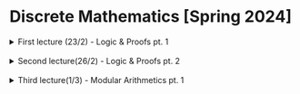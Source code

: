 # Discrete Mathematics [Spring 2024]

<details>
<summary>First lecture (23/2) - Logic & Proofs pt. 1</summary>
<h3>Propositional logic and proofs</h3>
We have symbols pertaining to propositions<br>
<br>Let's assume we have 2 propositions, P and Q.
<ul>
    <li>AND (^) will be TRUE if both P and Q are true</li>
    <li>OR (V) will evaluate to TRUE if either P or Q are true</li>
    <li>NOT (~) will take proposition P to be TRUE if it is false</li>
</ul>
    
<h3>Implication</h3>
    
Implication is the relation of two propositions, that is P --> Q. Here are it's evaluations.
<ul>
    <li>If P is true, then Q is true, thus the evauluation is TRUE</li>
    <li>If P is false, then the evaluation does not break the initial condition, because it was not fulfilled in the first place. Thus, it evauluates to TRUE</li>
</ul>
Therefore, we can see here, that P is the sufficient condition of Q, while Q is the necessary condition of P.<br>

<blockquote>
Here we can see the difference
<ul>
    <li>A necessary condition is one where if the necessary condition is not met, the event cannot occur</li>
    <li>A sufficient condition is one where if the condition is met, the event must occur</li>
</ul>
</blockquote>

<h3>Equivalence</h3>

P <--> Q is true if both (P --> Q) and (Q --> P) is true

<ul>
    <li>P if and only if Q (P iff Q)</li>
    <li>P is equivalent to Q</li>
    <li>Q is the necessary and sufficient condition of P</li>
</ul>

<h3>Predicate logic</h3>
    
A predicate is a sentence with a variable. A quantifier is a symbol that allows us to make statements about the scope of quantity of a variable

<dl>
    <dt>The universal quantifier ( ∀ )</dt>
        <dd>~for all</dd>
</dl>
<dl>
    <dt>The existential quantifier ( ∃ )</dt>
        <dd>~there exists</dd>
</dl>

Here is an example, for a proposition, in which we will evaluate

*Let n be an integer. If n is an odd number, then n<sup>2</sup> is also odd*<br>

We can first extract our P and Q statements.

<ul>
    <li>P: If n is an odd number</li>
    <li>Q: then n<sup>2</sup> is also odd</li>
</ul>

We know the definition of an odd number, n = 2k + 1 , k ∈ Z<br>

Thus, n<sup>2</sup> is equal to (2k + 1)<sup>2</sup> which is equal to 4k<sup>2</sup> + 4k + 1, which for any n, will evaluate to be odd.

Now what if we were to reverse the P and Q statements, in which,

<ul>
    <li>P: if n<sup>2</sup> is an odd number</li>
    <li>Q: then n is also odd</li>
</ul>

∀n∈Z , Q(n) --> P(n)<br>

thus we can prove by, ~P(n) --> ~Q(n), meaning "if n is even, then n<sup>2</sup> is even"
    
|P|Q|P --> Q|~Q --> ~P|~P --> ~Q|~P V Q|
|-|-|-------|---------|---------|------|
|T|T|   T   |    T    |    T    |   T  |
|T|F|   F   |    F    |    T    |   F  |
|F|T|   T   |    T    |    F    |   T  |
|F|F|   T   |    T    |    T    |   T  |

We can then prove by using the contrapositive (~Q --> ~P)

<ul>
    <li>Contrapositive statement: "If n is even, then n<sup>2</sup> is even"</li>
    <li>Since n is even, there exists an integer k, s.t. n = 2k (even number formula)</li>
    <li>Thus, n<sup>2</sup> = (2k)<sup>2</sup> = 4k<sup>2</sup>, which is even, which evaluates to even</li>
    </ul>

Here, we can see that there are many different types of proofs

<ul>
        <li>Direct proof</li>
        <li>Proof by contraposition</li>
        <li>Proof by contradiction</li>
        <li>To prove that statement R is true, we can show that if ~R --> ~F, where F is a known fact, F</li>
        <li>This implies that the premise R, was in fact false</li>
</ul>

<h3>Proposition: &#8730;2 is irrational</h3>

<i>how do we prove this one?</i>

<ol>
    <li>We can tackle this elementary proof by using the aforementioned <i>proof by contradiction</i></li>
    <li>This means that we must first <i>assume that &#8730;2 is rational</i></li>
    <li>Now, the definition of a rational number is that the number can be represented by <sup>a</sup>/<sub>b</sub>, in which a and b are positive integers, and b &NotEqual; 0</li>
    <li>Next, we must also assume that the gcd of a and b is, and only can be 1 (if there is any other number that both are divisible by, then the fraction is not in simplest form, in which, you can just simplify the expression until <b>gcd(a, b) = 1</b>)</li>
    <li>We can then re-arrange the equation &#8730;2 = <sup>a</sup>/<sub>b</sub>, to become a<sup>2</sup> = 2b<sup>2</sup></li>
    <li>Thus, by definition, a will always be an even number (it is equal to b<sup>2</sup> multiplied by 2)</li>
    <li>If this is the case, then we can define c, an integer which a = 2c. This is valid because we already know a is an even number integer</li>
    <li>And since a<sup>2</sup> = 2b<sup>2</sup>, we will then have 4c<sup>2</sup> = 2b<sup>2</sup>, which proves that b is also even!</li>
    <li>Since both a and b are even, they still share some gcd, s.t. <b>gcd(a, b) &ge; 2</b> which CONTRADICTS the statement made in step 4, <b>gcd(a, b) = 1</b></li>
</ol>
</details>

<br>

<details>
<summary>Second lecture(26/2) - Logic & Proofs pt. 2</summary>
<h3>Here we have another proposition: Show that there exists irrational numbers x and y such that x<sup>y</sup> is rational</h3>
<ol>
    <li>First, we must state any known facts that can help us that we can write as a statement</li>
    <li>Known fact: The real power of a positive real number is real</li>
    <li>Then, we can let x = y = &radic;2. As seen, we use the square root of 2 as our irrational number</li>
    <li>thus, if &radic;2<sup>&radic;2</sup> is rational, then we have the requested numbers by the proposition</li>
    <li>Finally, let x = &radic;2<sup>&radic;2</sup> and y = &radic;2. Then (&radic;2<sup>&radic;2</sup>)<sup>&radic;2</sup> = &radic;2<sup>2</sup> = 2</li>
</ol>

<h3>Sets</h3>
<ul>
    <li>The beginning of set theory started with Cantor in 1874 in a paper he wrote</li>
    <li>Here is how sets are represented:</li>
    <li>roster method (listing out all elements in the set): e.g. {a, b, c, d, e}</li>
    <li>set comprehension: S = {x | x has property P}</li>
        <li>S is the set of all elements x such that x has property P</li>
        <li>e.g. S = {x &isin; N | 0 < x < 5}</li>
</ul>
Sets serve as the primitive concept of most fields in mathematics<br>
An example is Gottlob Frege in the 1900s, used set theory to define the natural numbers<br>
One of the famous set problems/paradoxes is as such, Let S = {X | X is a set and X &notin; X}<br>
    In other words, is S &isin; S or is S &notin; S?<br>
<br>This is known as <i>Russell's Paradox</i><br>
<br>
<h2>Modular Arithmetics</h2>
<br>Definition: Given two integers a and b, and a positive integer m, we say that a is congruent to b modulo m if m | (a - b)<br>
Notation: a &equiv; b (mod m)<br>

Proposition: Let a, b, c, d &isin; Z and m &isin; N. The following two congruences hold,
<ul>
    <li>a &equiv; b (mod m), c &equiv; d (mod m) ==> (a + c) &equiv; (b + d) (mod m)</li>
    <li>a &equiv; b (mod m), c &equiv; d (mod m) ==> ac &equiv; bd (mod m)</li>
</ul>

</details>

<br>

<details>
<summary>Third lecture(1/3) - Modular Arithmetics pt. 1</summary>

</details>
